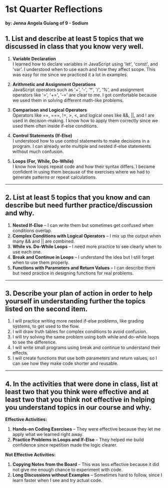 # 1st Quarter Reflections  
**by: Jenna Angela Guiang of 9 - Sodium**

## 1. List and describe at least 5 topics that we discussed in class that you know very well.  
1. **Variable Declaration**  
   I learned how to declare variables in JavaScript using 'let', 'const', and 'var'. I understood when to use each and how they affect scope. This was easy for me since we practiced it a lot in examples.  

2. **Arithmetic and Assignment Operations**  
   JavaScript operators such as '+', '-', '*', '/', '%', and assignment operators like '=', '+=', '-=' are clear to me. I got comfortable because we used them in solving different math-like problems.  

3. **Comparison and Logical Operators**  
   Operators like ==, ===, !=, >, <, and logical ones like &&, ||, and ! are used in decision-making. I know how to apply them correctly since we used them often inside if-else conditions.  

4. **Control Statements (If-Else)**  
   I understood how to use control statements to make decisions in a program. I can already write multiple and nested if-else statements without much confusion.  

5. **Loops (For, While, Do-While)**  
   I know how loops repeat code and how their syntax differs. I became confident in using them because of the exercises where we had to generate patterns or repeat calculations.  

---

## 2. List at least 5 topics that you know and can describe but need further practice/discussion and why.  
1. **Nested If-Else** – I can write them but sometimes get confused when conditions overlap.  
2. **Complex Conditions with Logical Operators** – I mix up the output when many && and || are combined.  
3. **While vs. Do-While Loops** – I need more practice to see clearly when to use each one.  
4. **Break and Continue in Loops** – I understand the idea but I still forget when to use them properly.  
5. **Functions with Parameters and Return Values** – I can describe them but need practice in designing functions for real problems.  

---

## 3. Describe your plan of action in order to help yourself in understanding further the topics listed on the second item.  
1. I will practice writing more nested if-else problems, like grading systems, to get used to the flow.  
2. I will draw truth tables for complex conditions to avoid confusion.  
3. I will try solving the same problem using both while and do-while loops to see the difference.  
4. I will write small programs using break and continue to understand their effects.  
5. I will create functions that use both parameters and return values, so I can see how they make code shorter and reusable.  

---

## 4. In the activities that were done in class, list at least two that you think were effective and at least two that you think not effective in helping you understand topics in our course and why.  
**Effective Activities:**  
1. **Hands-on Coding Exercises** – They were effective because they let me apply what we learned right away.  
2. **Practice Problems in Loops and If-Else** – They helped me build confidence since repetition made the logic clearer.  

**Not Effective Activities:**  
1. **Copying Notes from the Board** – This was less effective because it did not give me enough chance to experiment with code.  
2. **Long Discussions without Examples** – Sometimes hard to follow, since I learn faster when I see and try actual code.  
